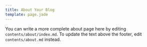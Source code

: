 ```yaml
---
title: About Your Blog
template: page.jade
---
```


You can write a more complete about page here by editing `contents/about/index.md`. To update the text above the footer, edit `contents/about.md` instead.
